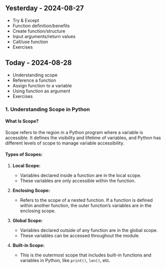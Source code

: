 ## Yesterday - 2024-08-27

* Try & Except 
* Function definition/benefits
* Create function/structure
* Input arguments/return values
* Call/use function
* Exercises

## Today - 2024-08-28

* Understanding scope
* Reference a function
* Assign function to a variable
* Using function as argument
* Exercises


### **1. Understanding Scope in Python**

#### **What Is Scope?**
Scope refers to the region in a Python program where a variable is accessible. It defines the visibility and lifetime of variables, and Python has different levels of scope to manage variable accessibility.

#### **Types of Scopes:**
1. **Local Scope:**
   - Variables declared inside a function are in the local scope.
   - These variables are only accessible within the function.

2. **Enclosing Scope:**
   - Refers to the scope of a nested function. If a function is defined within another function, the outer function’s variables are in the enclosing scope.

3. **Global Scope:**
   - Variables declared outside of any function are in the global scope.
   - These variables can be accessed throughout the module.

4. **Built-in Scope:**
   - This is the outermost scope that includes built-in functions and variables in Python, like `print()`, `len()`, etc.